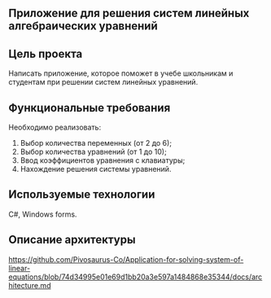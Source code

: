 ## Приложение для решения систем линейных алгебраических уравнений

## Цель проекта
Написать приложение, которое поможет в учебе школьникам и студентам при решении систем линейных уравнений.

## Функциональные требования
Необходимо реализовать:
1) Выбор количества переменных (от 2 до 6);
2) Выбор количества уравнений (от 1 до 10);
3) Ввод коэффициентов уравнения с клавиатуры;
4) Нахождение решения системы уравнений.

## Используемые технологии
С#, Windows forms.

## Описание архитектуры
https://github.com/Pivosaurus-Co/Application-for-solving-system-of-linear-equations/blob/74d34995e01e69d1bb20a3e597a1484868e35344/docs/architecture.md
